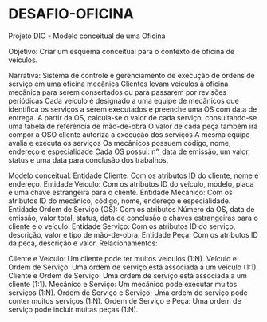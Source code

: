 # DESAFIO-OFICINA
Projeto DIO - Modelo conceitual de uma Oficina

Objetivo:
Criar um esquema conceitual para o contexto de oficina de veículos.

Narrativa:
Sistema de controle e gerenciamento de execução de ordens de serviço em uma oficina mecânica
Clientes levam veículos à oficina mecânica para serem consertados ou para passarem por revisões  periódicas
Cada veículo é designado a uma equipe de mecânicos que identifica os serviços a serem executados e preenche uma OS com data de entrega.
A partir da OS, calcula-se o valor de cada serviço, consultando-se uma tabela de referência de mão-de-obra
O valor de cada peça também irá compor a OSO cliente autoriza a execução dos serviços
A mesma equipe avalia e executa os serviços
Os mecânicos possuem código, nome, endereço e especialidade
Cada OS possui: n°, data de emissão, um valor, status e uma data para conclusão dos trabalhos.


Modelo conceitual:
Entidade Cliente: Com os atributos ID do cliente, nome e endereço.
Entidade Veículo: Com os atributos ID do veículo, modelo, placa e uma chave estrangeira para o cliente.
Entidade Mecânico: Com os atributos ID do mecânico, código, nome, endereço e especialidade.
Entidade Ordem de Serviço (OS): Com os atributos Número da OS, data de emissão, valor total, status, data de conclusão e chaves estrangeiras para o cliente e o veículo.
Entidade Serviço: Com os atributos ID do serviço, descrição, valor e tipo de mão-de-obra.
Entidade Peça: Com os atributos ID da peça, descrição e valor.
Relacionamentos:

Cliente e Veículo: Um cliente pode ter muitos veículos (1:N).
Veículo e Ordem de Serviço: Uma ordem de serviço está associada a um veículo (1:1).
Cliente e Ordem de Serviço: Uma ordem de serviço está associada a um cliente (1:1).
Mecânico e Serviço: Um mecânico pode executar muitos serviços (1:N).
Ordem de Serviço e Serviço: Uma ordem de serviço pode conter muitos serviços (1:N).
Ordem de Serviço e Peça: Uma ordem de serviço pode incluir muitas peças (1:N).
